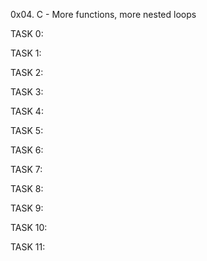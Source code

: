 0x04. C - More functions, more nested loops

TASK 0:

TASK 1:

TASK 2:

TASK 3:

TASK 4:

TASK 5:

TASK 6:

TASK 7:

TASK 8:

TASK 9:

TASK 10:

TASK 11:
